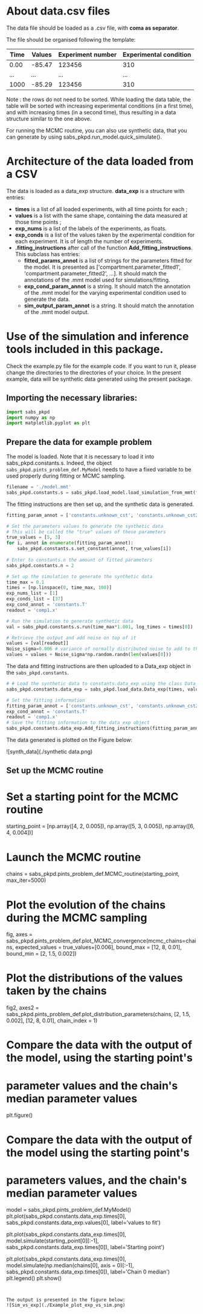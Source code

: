 # About data.csv files

The data file should be loaded as a .csv file, with <strong>coma as separator</strong>.

The file should be organised following the template:

| Time | Values | Experiment number | Experimental condition |
| ---- | ------ | ----------------- | ---------------------- | 
|0.00  | -85.47 |123456|310|
|... |...|...|...|...|
|1000  | -85.29 |123456|310

Note : the rows do not need to be sorted. While loading the data table, the table will be sorted with increasing experimental conditions (in a first time), and with increasing times (in a second time), thus resulting in a data structure similar to the one above.

For running the MCMC routine, you can also use synthetic data, that you can generate by using sabs_pkpd.run_model.quick_simulate().


# Architecture of the data loaded from a CSV

The data is loaded as a data_exp structure. <strong>data_exp</strong> is a structure with entries:
  - <strong>times</strong> is a list of all loaded experiments, with all time points for each ;
  - <strong>values</strong> is a list with the same shape, containing the data measured at those time points ;
  - <strong>exp_nums</strong> is a list of the labels of the experiments, as floats.
  - <strong>exp_conds</strong> is a list of the values taken by the experimental condition for each experiment. It is of length the number of experiments.
  - <strong>.fitting_instructions</strong> after call of the function <strong>Add_fitting_instructions</strong>. This subclass has entries:
    - <strong>fitted_params_annot</strong> is a list of strings for the parameters fitted for the model. It is presented as ['compartment.parameter_fitted1', 'compartment.parameter_fitted2', ...]. It should match the annotations of the .mmt model used for simulations/fitting.
    - <strong>exp_cond_param_annot</strong> is a string. It should match the annotation of the .mmt model for the varying experimental condition used to generate the data.
    - <strong>sim_output_param_annot</strong> is a string. It should match the annotation of the .mmt model output.

# Use of the simulation and inference tools included in this package.

Check the example.py file for the example code. If you want to run it, please change the directories to the directories of your choice. In the present example, data will be synthetic data generated using the present package.

##  Importing the necessary libraries:

```python
import sabs_pkpd
import numpy as np
import matplotlib.pyplot as plt
```

## Prepare the data for example problem

The model is loaded. Note that it is necessary to load it into sabs_pkpd.constants.s. Indeed, the object ```sabs_pkpd.pints_problem_def.MyModel``` needs to have a fixed variable to be used properly during fitting or MCMC sampling.

```python
filename = './model.mmt'
sabs_pkpd.constants.s = sabs_pkpd.load_model.load_simulation_from_mmt(filename)
```

The fitting instructions are then set up, and the synthetic data is generated.

```python
fitting_param_annot = ['constants.unknown_cst', 'constants.unknown_cst2']

# Set the parameters values to generate the synthetic data
# This will be called the "true" values of these parameters
true_values = [5, 3]
for i, annot in enumerate(fitting_param_annot):
    sabs_pkpd.constants.s.set_constant(annot, true_values[i])
    
# Enter to constants.n the amount of fitted parameters
sabs_pkpd.constants.n = 2

# Set up the simulation to generate the synthetic data
time_max = 0.1
times = [np.linspace(0, time_max, 100)]
exp_nums_list = [1]
exp_conds_list = [37]
exp_cond_annot = 'constants.T'
readout = 'comp1.x'

# Run the simulation to generate synthetic data
val = sabs_pkpd.constants.s.run(time_max*1.001, log_times = times[0])

# Retrieve the output and add noise on top of it
values = [val[readout]]
Noise_sigma=0.006 # variance of normally distributed noise to add to the data
values = values + Noise_sigma*np.random.randn(len(values[0]))
```

The data and fitting instructions are then uploaded to a Data_exp object in the ```sabs_pkpd.constants```.

```python
# # Load the synthetic data to constants.data_exp using the class Data_exp
sabs_pkpd.constants.data_exp = sabs_pkpd.load_data.Data_exp(times, values, exp_nums_list, exp_conds_list)

# Set the fitting information
fitting_param_annot = ['constants.unknown_cst', 'constants.unknown_cst2']
exp_cond_annot = 'constants.T'
readout = 'comp1.x'
# Save the fitting information to the data_exp object
sabs_pkpd.constants.data_exp.Add_fitting_instructions(fitting_param_annot,exp_cond_annot, readout)
```
The data generated is plotted on the Figure below:

![synth_data](./synthetic data.png)
## Set up the MCMC routine

# Set a starting point for the MCMC routine
starting_point = [np.array([4, 2, 0.005]), np.array([5, 3, 0.005]), np.array([6, 4, 0.004])]

# Launch the MCMC routine
chains = sabs_pkpd.pints_problem_def.MCMC_routine(starting_point, max_iter=5000)

# Plot the evolution of the chains during the MCMC sampling
fig, axes = sabs_pkpd.pints_problem_def.plot_MCMC_convergence(mcmc_chains=chains, expected_values = true_values+[0.006], bound_max = [12, 8, 0.01], bound_min = [2, 1.5, 0.002])

# Plot the distributions of the values taken by the chains
fig2, axes2 = sabs_pkpd.pints_problem_def.plot_distribution_parameters(chains, [2, 1.5, 0.002], [12, 8, 0.01], chain_index = 1)

# Compare the data with the output of the model, using the starting point's 
# parameter values and the chain's median parameter values
plt.figure()

# Compare the data with the output of the model using the starting point's
# parameters values, and the chain's median parameter values
model = sabs_pkpd.pints_problem_def.MyModel()
plt.plot(sabs_pkpd.constants.data_exp.times[0], 
         sabs_pkpd.constants.data_exp.values[0], 
         label='values to fit')

plt.plot(sabs_pkpd.constants.data_exp.times[0], 
         model.simulate(starting_point[0][:-1], 
                        sabs_pkpd.constants.data_exp.times[0]),
         label='Starting point')
         
plt.plot(sabs_pkpd.constants.data_exp.times[0], 
         model.simulate(np.median(chains[0], axis = 0)[:-1],
                        sabs_pkpd.constants.data_exp.times[0]),
         label='Chain 0 median')
plt.legend()
plt.show()

```


The output is presented in the figure below:
![Sim_vs_exp](./Example_plot_exp_vs_sim.png)
